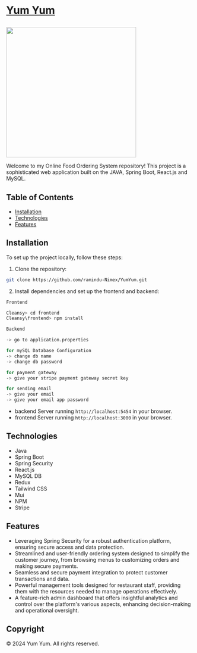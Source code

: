<h1>
  <a href="#"><p>Yum Yum</p></a>
</h1>

<p><a href="#"><img src="https://skillicons.dev/icons?i=java,spring,react,mysql,redux,tailwind,mui,vite,vscode,github,npm" width=350></a></p>

Welcome to my Online Food Ordering System repository! This project is a sophisticated web application built on the JAVA, Spring Boot, React.js and MySQL.

## Table of Contents
- [Installation](#installation)
- [Technologies](#technologies)
- [Features](#features)

## Installation

To set up the project locally, follow these steps:

1. Clone the repository:
```bash
git clone https://github.com/ramindu-Nimex/YumYum.git
```

2. Install dependencies and set up the frontend and backend:
```bash
Frontend

Cleansy> cd frontend
Cleansy\frontend> npm install

Backend

-> go to application.properties

for mySQL Database Configuration
-> change db name
-> change db password

for payment gateway
-> give your stripe payment gateway secret key

for sending email
-> give your email 
-> give your email app password
```

- backend Server running `http://localhost:5454` in your browser.
- frontend Server running `http://localhost:3000` in your browser.

## Technologies

- Java
- Spring Boot
- Spring Security
- React.js
- MySQL DB
- Redux
- Tailwind CSS
- Mui
- NPM
- Stripe

## Features

- Leveraging Spring Security for a robust authentication platform, ensuring secure access and data protection.
- Streamlined and user-friendly ordering system designed to simplify the customer journey, from browsing menus to customizing orders and making secure payments.
- Seamless and secure payment integration to protect customer transactions and data.
- Powerful management tools designed for restaurant staff, providing them with the resources needed to manage operations effectively.
- A feature-rich admin dashboard that offers insightful analytics and control over the platform's various aspects, enhancing decision-making and operational oversight.

## Copyright
© 2024 Yum Yum. All rights reserved.